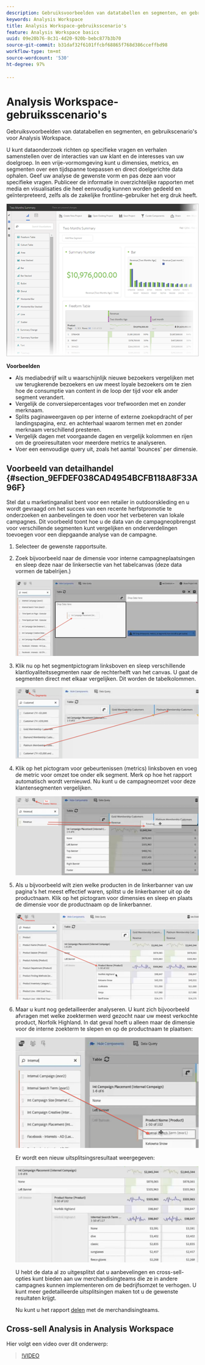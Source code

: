 ```yaml
---
description: Gebruiksvoorbeelden van datatabellen en segmenten, en gebruikscenario's voor Analysis Workspace.
keywords: Analysis Workspace
title: Analysis Workspace-gebruiksscenario's
feature: Analysis Workspace basics
uuid: 09e20b76-8c31-4d20-920b-bebc877b3b70
source-git-commit: b31daf32f6101ffcbf68865f768d386cceffbd98
workflow-type: tm+mt
source-wordcount: '530'
ht-degree: 97%

---
```



# Analysis Workspace-gebruiksscenario&#39;s

Gebruiksvoorbeelden van datatabellen en segmenten, en gebruikscenario&#39;s voor Analysis Workspace.

U kunt dataonderzoek richten op specifieke vragen en verhalen samenstellen over de interacties van uw klant en de interesses van uw doelgroep. In een vrije-vormomgeving kunt u dimensies, metrics, en segmenten over een tijdspanne toepassen en direct doelgerichte data ophalen. Geef uw analyse de gewenste vorm en pas deze aan voor specifieke vragen. Publiceer de informatie in overzichtelijke rapporten met media en visualisaties die heel eenvoudig kunnen worden gedeeld en geïnterpreteerd, zelfs als de zakelijke frontline-gebruiker het erg druk heeft.

![](assets/two-months-summary-project.png)

**Voorbeelden**

* Als mediabedrijf wilt u waarschijnlijk nieuwe bezoekers vergelijken met uw terugkerende bezoekers en uw meest loyale bezoekers om te zien hoe de consumptie van content in de loop der tijd voor elk ander segment verandert.
* Vergelijk de conversiepercentages voor trefwoorden met en zonder merknaam.
* Splits paginaweergaven op per interne of externe zoekopdracht of per landingspagina, enz. en achterhaal waarom termen met en zonder merknaam verschillend presteren.
* Vergelijk dagen met voorgaande dagen en vergelijk kolommen en rijen om de groeiresultaten voor meerdere metrics te analyseren.
* Voer een eenvoudige query uit, zoals het aantal &#39;bounces&#39; per dimensie.

## Voorbeeld van detailhandel {#section_9EFDEF038CAD4954BCFB118A8F33A96F}

Stel dat u marketinganalist bent voor een retailer in outdoorskleding en u wordt gevraagd om het succes van een recente herfstpromotie te onderzoeken en aanbevelingen te doen voor het verbeteren van lokale campagnes. Dit voorbeeld toont hoe u de data van de campagneopbrengst voor verschillende segmenten kunt vergelijken en onderverdelingen toevoegen voor een diepgaande analyse van de campagne.

1. Selecteer de gewenste rapportsuite.
1. Zoek bijvoorbeeld naar de dimensie voor interne campagneplaatsingen en sleep deze naar de linkersectie van het tabelcanvas (deze data vormen de tabelrijen.)

   ![](assets/drag_dimension.png)

1. Klik nu op het segmentpictogram linksboven en sleep verschillende klantloyaliteitssegmenten naar de rechterhelft van het canvas. U gaat de segmenten direct met elkaar vergelijken. Dit worden de tabelkolommen.

   ![](assets/drag_segments.png)

1. Klik op het pictogram voor gebeurtenissen (metrics) linksboven en voeg de metric voor omzet toe onder elk segment. Merk op hoe het rapport automatisch wordt vernieuwd. Nu kunt u de campagneomzet voor deze klantensegmenten vergelijken.

   ![](assets/drag_metrics.png)

1. Als u bijvoorbeeld wilt zien welke producten in de linkerbanner van uw pagina&#39;s het meest effectief waren, splitst u de linkerbanner uit op de productnaam. Klik op het pictogram voor dimensies en sleep en plaats de dimensie voor de productnaam op de linkerbanner.

   ![](assets/breakdown_prodname.png)

1. Maar u kunt nog gedetailleerder analyseren. U kunt zich bijvoorbeeld afvragen met welke zoektermen werd gezocht naar uw meest verkochte product, Norfolk Highland. In dat geval hoeft u alleen maar de dimensie voor de interne zoekterm te slepen en op de productnaam te plaatsen:

   ![](assets/breakdown_intsearchterm.png)

   Er wordt een nieuw uitsplitsingsresultaat weergegeven:

   ![](assets/breakdown_result.png)

   U hebt de data al zo uitgesplitst dat u aanbevelingen en cross-sell-opties kunt bieden aan uw merchandisingteams die ze in andere campagnes kunnen implementeren om de bedrijfsomzet te verhogen. U kunt meer gedetailleerde uitsplitsingen maken tot u de gewenste resultaten krijgt.

   Nu kunt u het rapport [delen](/help/analyze/analysis-workspace/curate-share/curate.md) met de merchandisingteams.

## Cross-sell Analysis in Analysis Workspace

Hier volgt een video over dit onderwerp:

>[!VIDEO](https://video.tv.adobe.com/v/25864/?quality=12)
